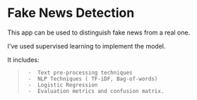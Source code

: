 # Fake News Detection

This app can be used to distinguish fake news from a real one. 

I've used supervised learning to implement the model.

It includes:
>      -  Text pre-processing techniques
>      -  NLP Techniques ( TF-iDF, Bag-of-words)
>      -  Logistic Regression
>      -  Evaluation metrics and confusion matrix.
